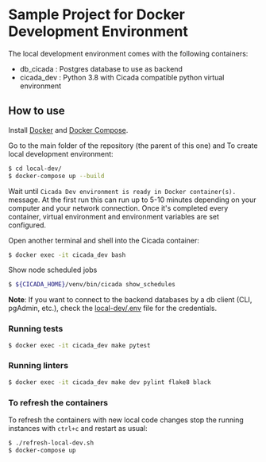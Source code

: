 # Sample Project for Docker Development Environment

The local development environment comes with the following containers:
* db_cicada : Postgres database to use as backend
* cicada_dev : Python 3.8 with Cicada compatible python virtual environment

## How to use

Install [Docker](https://www.docker.com/) and [Docker Compose](https://docs.docker.com/compose/).

Go to the main folder of the repository (the parent of this one) and To create local development environment:

```sh
$ cd local-dev/
$ docker-compose up --build
```

Wait until `Cicada Dev environment is ready in Docker container(s).` message. At the first run this can
run up to 5-10 minutes depending on your computer and your network connection. Once it's completed every container, virtual environment and environment variables are set configured.

Open another terminal and shell into the Cicada container:

```sh
$ docker exec -it cicada_dev bash
```

Show node scheduled jobs
``` sh
$ ${CICADA_HOME}/venv/bin/cicada show_schedules
```

**Note**:
If you want to connect to the backend databases by a db client (CLI, pgAdmin, etc.),
check the [local-dev/.env](../local-dev/.env) file for the credentials.

###  Running tests

``` sh
$ docker exec -it cicada_dev make pytest
```

###  Running linters

``` sh
$ docker exec -it cicada_dev make dev pylint flake8 black
```

### To refresh the containers

To refresh the containers with new local code changes stop the running instances with `ctrl+c` and restart as usual:

```sh
$ ./refresh-local-dev.sh
$ docker-compose up
```
